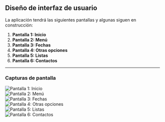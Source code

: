 ## Diseño de interfaz de usuario

La aplicación tendrá las siguientes pantallas y algunas siguen en construcción:

1. **Pantalla 1: Inicio**  
2. **Pantalla 2: Menú**  
3. **Pantalla 3: Fechas**  
4. **Pantalla 4: Otras opciones**  
5. **Pantalla 5: Listas**  
6. **Pantalla 6: Contactos**  

---

### Capturas de pantalla  

![Pantalla 1: Inicio](1.png)  
![Pantalla 2: Menú](2.png)  
![Pantalla 3: Fechas](3.png)  
![Pantalla 4: Otras opciones](4.png)  
![Pantalla 5: Listas](5.png)  
![Pantalla 6: Contactos](6.png)
